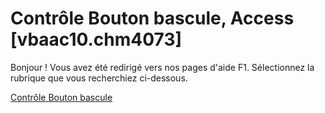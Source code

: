 
# Contrôle Bouton bascule, Access [vbaac10.chm4073]

Bonjour ! Vous avez été redirigé vers nos pages d'aide F1. Sélectionnez la rubrique que vous recherchiez ci-dessous.

[Contrôle Bouton bascule](http://msdn.microsoft.com/library/4dcce1e4-3923-2c97-97a2-f4831d9c5489%28Office.15%29.aspx)
